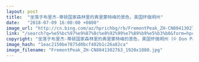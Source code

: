 ```yaml
---
layout: post
title:  "坐落于布里杰-蒂顿国家森林里的弗里蒙特峰的景色，美国怀俄明州"
date:   "2018-07-09 16:00:00 +0800"
image_url: "http://cn.bing.com/az/hprichbg/rb/FremontPeak_ZH-CN8041302763_1920x1080.jpg"
link: "/search?q=%e5%bc%97%e9%87%8c%e8%92%99%e7%89%b9%e5%b3%b0&form=hpcapt&mkt=zh-cn"
copyright: "坐落于布里杰-蒂顿国家森林里的弗里蒙特峰的景色，美国怀俄明州 (© Don Paulson/Danita Delimont)"
image_hash: "1eac2150be7875d0bcf402b1c26a82ca"
image_filename: "FremontPeak_ZH-CN8041302763_1920x1080.jpg"
---
```

